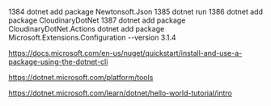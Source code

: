 1384  dotnet add package Newtonsoft.Json
 1385  dotnet run
 1386  dotnet add package CloudinaryDotNet
 1387  dotnet add package CloudinaryDotNet.Actions
 dotnet add package Microsoft.Extensions.Configuration --version 3.1.4

 https://docs.microsoft.com/en-us/nuget/quickstart/install-and-use-a-package-using-the-dotnet-cli

 https://dotnet.microsoft.com/platform/tools

 https://dotnet.microsoft.com/learn/dotnet/hello-world-tutorial/intro

 